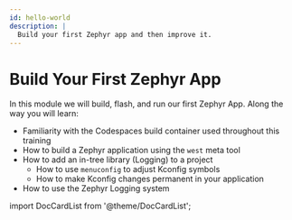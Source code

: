 ```yaml
---
id: hello-world
description: |
  Build your first Zephyr app and then improve it.
---
```


# Build Your First Zephyr App

In this module we will build, flash, and run our first Zephyr App. Along the way
you will learn:

* Familiarity with the Codespaces build container used throughout this training
* How to build a Zephyr application using the `west` meta tool
* How to add an in-tree library (Logging) to a project
  * How to use `menuconfig` to adjust Kconfig symbols
  * How to make Kconfig changes permanent in your application
* How to use the Zephyr Logging system

import DocCardList from '@theme/DocCardList';

<DocCardList />
